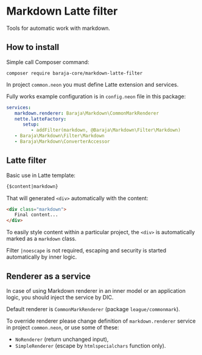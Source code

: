 Markdown Latte filter
=====================

Tools for automatic work with markdown.

How to install
--------------

Simple call Composer command:

```shell
composer require baraja-core/markdown-latte-filter
```

In project `common.neon` you must define Latte extension and services.

Fully works example configuration is in `config.neon` file in this package:

```yaml
services:
   markdown.renderer: Baraja\Markdown\CommonMarkRenderer
   nette.latteFactory:
      setup:
         - addFilter(markdown, @Baraja\Markdown\Filter\Markdown)
   - Baraja\Markdown\Filter\Markdown
   - Baraja\Markdown\ConverterAccessor
```

Latte filter
------------

Basic use in Latte template:

```html
{$content|markdown}
```

That will generated `<div>` automatically with the content:

```html
<div class="markdown">
   Final content...
</div>
```

To easily style content within a particular project, the `<div>` is automatically marked as a `markdown` class.

Filter `|noescape` is not required, escaping and security is started automatically by inner logic.

Renderer as a service
---------------------

In case of using Markdown renderer in an inner model or an application logic, you should inject the service by DIC.

Default renderer is `CommonMarkRenderer` (package `league/commonmark`).

To override renderer please change definition of `markdown.renderer` service in project `common.neon`, or use some of these:

- `NoRenderer` (return unchanged input),
- `SimpleRenderer` (escape by `htmlspecialchars` function only).
